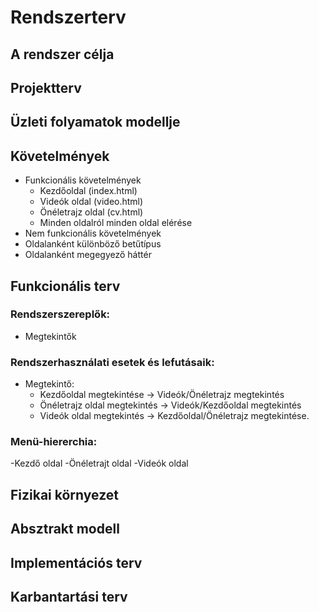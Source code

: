 # Rendszerterv

## A rendszer célja

## Projektterv

## Üzleti folyamatok modellje

## Követelmények 

- Funkcionális követelmények 
  - Kezdőoldal (index.html)
  - Videók oldal (video.html)
  - Önéletrajz oldal (cv.html)
  - Minden oldalról minden oldal elérése
- Nem funkcionális követelmények
 - Oldalanként különböző betűtípus
  - Oldalanként megegyező háttér

## Funkcionális terv
### Rendszerszereplők:
-   Megtekintők

### Rendszerhasználati esetek és lefutásaik:
- Megtekintő:
  - Kezdőoldal megtekintése -> Videók/Önéletrajz megtekintés
  - Önéletrajz oldal megtekintés -> Videók/Kezdőoldal megtekintés
  - Videók oldal megtekintés -> Kezdőoldal/Önéletrajz megtekintése.

### Menü-hiererchia:
-Kezdő oldal
-Önéletrajt oldal
-Videók oldal
## Fizikai környezet

## Absztrakt modell

## Implementációs terv

## Karbantartási terv